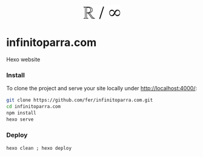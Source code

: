
<div style="text-align: center">
<img src="themes/typing/source/images/logo.png" alt="Drawing" width="100" />
</div>

# infinitoparra.com

Hexo website

### Install

To clone the project and serve your site locally under [http://localhost:4000/](http://localhost:4000/):

```bash
git clone https://github.com/fer/infinitoparra.com.git
cd infinitoparra.com
npm install
hexo serve
```

### Deploy

```
hexo clean ; hexo deploy
```
